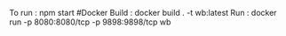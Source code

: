 To run : npm start
#Docker
Build : docker build . -t wb:latest
Run : docker run -p 8080:8080/tcp -p 9898:9898/tcp wb
